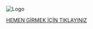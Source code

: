 
![Logo](https://encrypted-tbn0.gstatic.com/images?q=tbn:ANd9GcRNfrQf2PkrIZLCUk_-lWS2WhooDSS94JBi2A&s)



    
[HEMEN GİRMEK İÇİN TIKLAYINIZ](grandpashbet2183.com)

  
